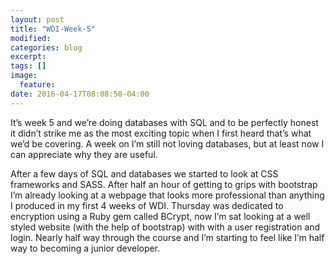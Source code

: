 ```yaml
---
layout: post
title: "WDI-Week-5"
modified:
categories: blog
excerpt:
tags: []
image:
  feature:
date: 2016-04-17T08:08:50-04:00
---
```

It’s week 5 and we’re doing databases with SQL and to be perfectly honest it didn’t strike me as the most exciting topic when I first heard that’s what we’d be covering. A week on I’m still not loving databases, but at least now I can appreciate why they are useful.

After a few days of SQL and databases we started to look at CSS frameworks and SASS. After half an hour of getting to grips with bootstrap I’m already looking at a webpage that looks more professional than anything I produced in my first 4 weeks of WDI. Thursday was dedicated to encryption using a Ruby gem called BCrypt, now I’m sat looking at a well styled website (with the help of bootstrap) with with a user registration and login. Nearly half way through the course and I’m starting to feel like I’m half way to becoming a junior developer.